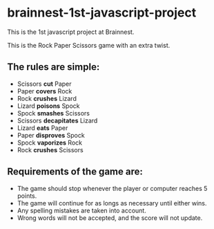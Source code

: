 # brainnest-1st-javascript-project

This is the 1st javascript project at Brainnest.

This is the Rock Paper Scissors game with an extra twist.

## The rules are simple:
- Scissors **cut** Paper
- Paper **covers** Rock
- Rock **crushes** Lizard
- Lizard **poisons** Spock
- Spock **smashes** Scissors
- Scissors **decapitates** Lizard
- Lizard **eats** Paper
- Paper **disproves** Spock
- Spock **vaporizes** Rock
- Rock **crushes** Scissors


## Requirements of the game are:
- The game should stop whenever the player or computer reaches 5 points.
- The game will continue for as longs as necessary until either wins.
- Any spelling mistakes are taken into account.
- Wrong words will not be accepted, and the score will not update.
